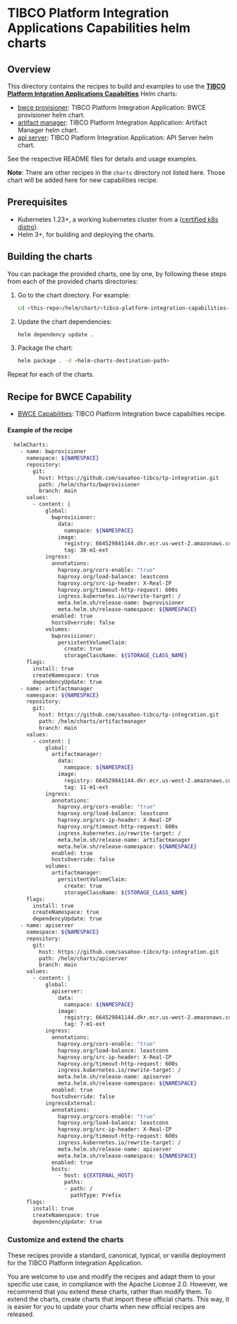 # TIBCO Platform Integration Applications Capabilities helm charts

## Overview

This directory contains the recipes to build and examples to use the [**TIBCO Platform Intgration Applications Capabilties**](https://github.com/sasahoo-tibco/tp-integration) Helm charts:

- [bwce provisioner](https://github.com/sasahoo-tibco/tp-integration/blob/main/helm/charts/bwprovisioner/README.md): TIBCO Platform Integration Application: BWCE provisioner helm chart.
- [artifact manager](https://github.com/sasahoo-tibco/tp-integration/blob/main/helm/charts/artifactmanager/README.md): TIBCO Platform Integration Application: Artifact Manager helm chart.
- [api server](https://github.com/sasahoo-tibco/tp-integration/blob/main/helm/charts/apiserver/README.md): TIBCO Platform Integration Application: API Server  helm chart.

See the respective README files for details and usage examples.

**Note**: There are other recipes in the `charts` directory not listed here.
Those chart will be added here for new capabilities recipe.

## Prerequisites

- Kubernetes 1.23+, a working kubernetes cluster from a ([certified k8s distro](https://www.cncf.io/certification/software-conformance/)).
- Helm 3+, for building and deploying the charts.

## Building the charts

You can package the provided charts, one by one, by following these steps from each of the provided charts directories:

1. Go to the chart directory. For example:
    ```bash
    cd <this-repo>/helm/chart/<tibco-platform-integration-capabilities-chart>
    ```

2. Update the chart dependencies:
    ```bash
    helm dependency update .
    ```

3. Package the chart:
    ```bash
    helm package . -d <helm-charts-destination-path>
    ```

Repeat for each of the charts.

## Recipe for BWCE Capability

- [BWCE Capabilities](https://github.com/sasahoo-tibco/tp-integration/blob/main/helm/recipe/bwce-capabilities.yaml): TIBCO Platform Integration bwce capabilties recipe.
#### Example of the recipe
```bash
  helmCharts:
    - name: bwprovisioner
      namespace: ${NAMESPACE}
      repository:
        git:
          host: https://github.com/sasahoo-tibco/tp-integration.git
          path: /helm/charts/bwprovisioner
          branch: main
      values:
        - content: |
            global:
              bwprovisioner:
                data:
                  namspace: ${NAMESPACE}
                image:
                  registry: 664529841144.dkr.ecr.us-west-2.amazonaws.com
                  tag: 38-m1-ext
            ingress:
              annotations:
                haproxy.org/cors-enable: "true"
                haproxy.org/load-balance: leastconn
                haproxy.org/src-ip-header: X-Real-IP
                haproxy.org/timeout-http-request: 600s
                ingress.kubernetes.io/rewrite-target: /
                meta.helm.sh/release-name: bwprovisioner
                meta.helm.sh/release-namespace: ${NAMESPACE}
              enabled: true
              hostsOverride: false
            volumes:
              bwprovisioner:
                persistentVolumeClaim:
                  create: true
                  storageClassName: ${STORAGE_CLASS_NAME}
      flags:
        install: true
        createNamespace: true
        dependencyUpdate: true
    - name: artifactmanager
      namespace: ${NAMESPACE}
      repository:
        git:
          host: https://github.com/sasahoo-tibco/tp-integration.git
          path: /helm/charts/artifactmanager
          branch: main
      values:
        - content: |
            global:
              artifactmanager:
                data:
                  namspace: ${NAMESPACE}
                image:
                  registry: 664529841144.dkr.ecr.us-west-2.amazonaws.com
                  tag: 11-m1-ext
            ingress:
              annotations:
                haproxy.org/cors-enable: "true"
                haproxy.org/load-balance: leastconn
                haproxy.org/src-ip-header: X-Real-IP
                haproxy.org/timeout-http-request: 600s
                ingress.kubernetes.io/rewrite-target: /
                meta.helm.sh/release-name: artifactmanager
                meta.helm.sh/release-namespace: ${NAMESPACE}
              enabled: true
              hostsOverride: false
            volumes:
              artifactmanager:
                persistentVolumeClaim:
                  create: true
                  storageClassName: ${STORAGE_CLASS_NAME}
      flags:
        install: true
        createNamespace: true
        dependencyUpdate: true
    - name: apiserver
      namespace: ${NAMESPACE}
      repository:
        git:
          host: https://github.com/sasahoo-tibco/tp-integration.git
          path: /helm/charts/apiserver
          branch: main
      values:
        - content: |
            global:
              apiserver:
                data:
                  namspace: ${NAMESPACE}
                image:
                  registry: 664529841144.dkr.ecr.us-west-2.amazonaws.com
                  tag: 7-m1-ext
            ingress:
              annotations:
                haproxy.org/cors-enable: "true"
                haproxy.org/load-balance: leastconn
                haproxy.org/src-ip-header: X-Real-IP
                haproxy.org/timeout-http-request: 600s
                ingress.kubernetes.io/rewrite-target: /
                meta.helm.sh/release-name: apiserver
                meta.helm.sh/release-namespace: ${NAMESPACE}
              enabled: true
              hostsOverride: false
            ingressExternal:
              annotations:
                haproxy.org/cors-enable: "true"
                haproxy.org/load-balance: leastconn
                haproxy.org/src-ip-header: X-Real-IP
                haproxy.org/timeout-http-request: 600s
                ingress.kubernetes.io/rewrite-target: /
                meta.helm.sh/release-name: apiserver
                meta.helm.sh/release-namespace: ${NAMESPACE}
              enabled: true
              hosts:
                - host: ${EXTERNAL_HOST}
                  paths:
                  - path: /
                    pathType: Prefix
      flags:
        install: true
        createNamespace: true
        dependencyUpdate: true
 ```


### Customize and extend the charts

These recipes provide a standard, canonical, typical, or vanilla deployment for the TIBCO Platform Integration Application.

You are welcome to use and modify the recipes and adapt them to your specific use case, in compliance with the Apache License 2.0.
However, we recommend that you extend these charts, rather than modify them.
To extend the charts, create charts that import these official charts.
This way, it is easier for you to update your charts when new official recipes are released.

